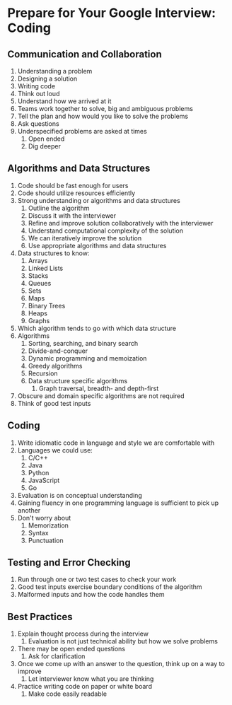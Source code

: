 # Prepare for Your Google Interview: Coding #
## Communication and Collaboration ##
1. Understanding a problem
2. Designing a solution
3. Writing code
4. Think out loud
5. Understand how we arrived at it
6. Teams work together to solve, big and ambiguous problems
7. Tell the plan and how would you like to solve the problems
8. Ask questions
9. Underspecified problems are asked at times
	1. Open ended
	2. Dig deeper

## Algorithms and Data Structures ##
1. Code should be fast enough for users
2. Code should utilize resources efficiently
3. Strong understanding or algorithms and data structures
	1. Outline the algorithm
	2. Discuss it with the interviewer
	3. Refine and improve solution collaboratively with the interviewer
	4. Understand computational complexity of the solution
	5. We can iteratively improve the solution
	6. Use appropriate algorithms and data structures
4. Data structures to know:
	1. Arrays
	2. Linked Lists
	3. Stacks
	4. Queues
	5. Sets
	6. Maps
	7. Binary Trees
	8. Heaps
	9. Graphs
5. Which algorithm tends to go with which data structure
6. Algorithms
	1. Sorting, searching, and binary search
	2. Divide-and-conquer
	3. Dynamic programming and memoization
	4. Greedy algorithms
	5. Recursion
	6. Data structure specific algorithms
		1. Graph traversal, breadth- and depth-first
7. Obscure and domain specific algorithms are not required
8. Think of good test inputs

## Coding ##
1. Write idiomatic code in language and style we are comfortable with
2. Languages we could use:
	1. C/C++
	2. Java
	3. Python
	4. JavaScript
	5. Go
3. Evaluation is on conceptual understanding
4. Gaining fluency in one programming language is sufficient to pick up another
5. Don't worry about
	1. Memorization
	2. Syntax
	3. Punctuation

## Testing and Error Checking ##
1. Run through one or two test cases to check your work
2. Good test inputs exercise boundary conditions of the algorithm
3. Malformed inputs and how the code handles them

## Best Practices ##
1. Explain thought process during the interview
	1. Evaluation is not just technical ability but how we solve problems
2. There may be open ended questions
	1. Ask for clarification
3. Once we come up with an answer to the question, think up on a way to improve
	1. Let interviewer know what you are thinking
4. Practice writing code on paper or white board
	1. Make code easily readable